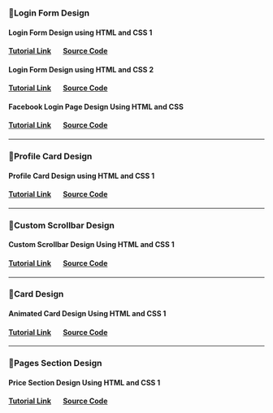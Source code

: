 ### 🥇Login Form Design

#### Login Form Design using HTML and CSS 1

#### [Tutorial Link](https://youtu.be/YtYf633F27M) &nbsp;&nbsp;&nbsp;&nbsp;&nbsp; [Source Code](https://github.com/coderMaruf/projects/tree/login-form-design-1)

#### Login Form Design using HTML and CSS 2

#### [Tutorial Link](https://youtu.be/LsXoV_IeGLg) &nbsp;&nbsp;&nbsp;&nbsp;&nbsp; [Source Code](https://github.com/coderMaruf/projects/tree/login-form-design-2)

#### Facebook Login Page Design Using HTML and CSS

#### [Tutorial Link](https://youtu.be/kx_HFzGSfPw) &nbsp;&nbsp;&nbsp;&nbsp;&nbsp; [Source Code](https://github.com/coderMaruf/projects/tree/facebook-login-page-design)

---

### 🥇Profile Card Design
#### Profile Card Design using HTML and CSS 1

#### [Tutorial Link](https://youtu.be/xlyafLN_J8U) &nbsp;&nbsp;&nbsp;&nbsp;&nbsp; [Source Code](https://github.com/coderMaruf/projects/tree/profile-card-design-1)

---
### 🥇Custom Scrollbar Design
#### Custom Scrollbar Design Using HTML and CSS 1

#### [Tutorial Link](https://youtu.be/frAYF4rSh30) &nbsp;&nbsp;&nbsp;&nbsp;&nbsp; [Source Code](https://github.com/coderMaruf/projects/tree/custom-scrollbar-design-1)

---
### 🥇Card Design
#### Animated Card Design Using HTML and CSS 1

#### [Tutorial Link](https://youtu.be/4VrtMZ-o_kE) &nbsp;&nbsp;&nbsp;&nbsp;&nbsp; [Source Code](https://github.com/coderMaruf/projects/tree/animated-card-design-1)

---
### 🥇Pages Section Design
#### Price Section Design Using HTML and CSS 1

#### [Tutorial Link](https://youtu.be/6jTAHURe2d4) &nbsp;&nbsp;&nbsp;&nbsp;&nbsp; [Source Code](https://github.com/coderMaruf/projects/tree/price-section-design-1)
